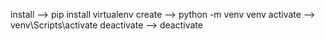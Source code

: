 install    -->  pip install virtualenv
create     -->  python -m venv venv
activate   -->  venv\Scripts\activate
deactivate -->  deactivate

